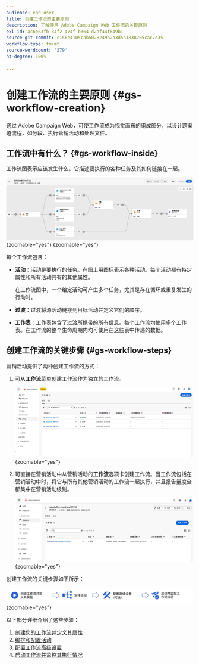 ```yaml
---
audience: end-user
title: 创建工作流的主要原则
description: 了解使用 Adobe Campaign Web 工作流的关键原则
exl-id: ac6e63fb-34f2-474f-b364-d2af44f649b1
source-git-commit: c156e4105cab5028249a2a3d5a1838205cac7d35
workflow-type: tm+mt
source-wordcount: '279'
ht-degree: 100%

---
```



# 创建工作流的主要原则 {#gs-workflow-creation}

通过 Adobe Campaign Web，可使工作流成为视觉画布的组成部分，以设计跨渠道流程，如分段、执行营销活动和处理文件。

## 工作流中有什么？ {#gs-workflow-inside}

工作流图表示应该发生什么。它描述要执行的各种任务及其如何链接在一起。

![](assets/workflow-example.png){zoomable="yes"} {zoomable="yes"}

每个工作流包含：

* **活动**：活动是要执行的任务。在图上用图标表示各种活动。每个活动都有特定属性和所有活动共有的其他属性。

  在工作流图中，一个给定活动可产生多个任务，尤其是存在循环或重复发生的行动时。

* **过渡**：过渡将源活动链接到目标活动并定义它们的顺序。

* **工作表**：工作表包含了过渡所携带的所有信息。每个工作流均使用多个工作表。在工作流的整个生命周期内均可使用在这些表中传递的数据。

## 创建工作流的关键步骤 {#gs-workflow-steps}


营销活动提供了两种创建工作流的方式：

1. 可从&#x200B;**工作流**&#x200B;菜单创建工作流作为独立的工作流。

   ![](assets/create-a-standalone-wf.png){zoomable="yes"}

1. 可直接在营销活动中从营销活动的&#x200B;**工作流**&#x200B;选项卡创建工作流。当工作流包括在营销活动中时，将它与所有其他营销活动的工作流一起执行，并且报告量度全都集中在营销活动级别。

   ![](assets/create-a-wf-from-a-campaign.png){zoomable="yes"}

创建工作流的关键步骤如下所示：

![](assets/workflow-creation-process.png){zoomable="yes"}

以下部分详细介绍了这些步骤：

1. [创建您的工作流并定义其属性](create-workflow.md)
1. [编排和配置活动](orchestrate-activities.md)
1. [配置工作流高级设置](workflow-settings.md)
1. [启动工作流并监控其执行情况](start-monitor-workflows.md)
